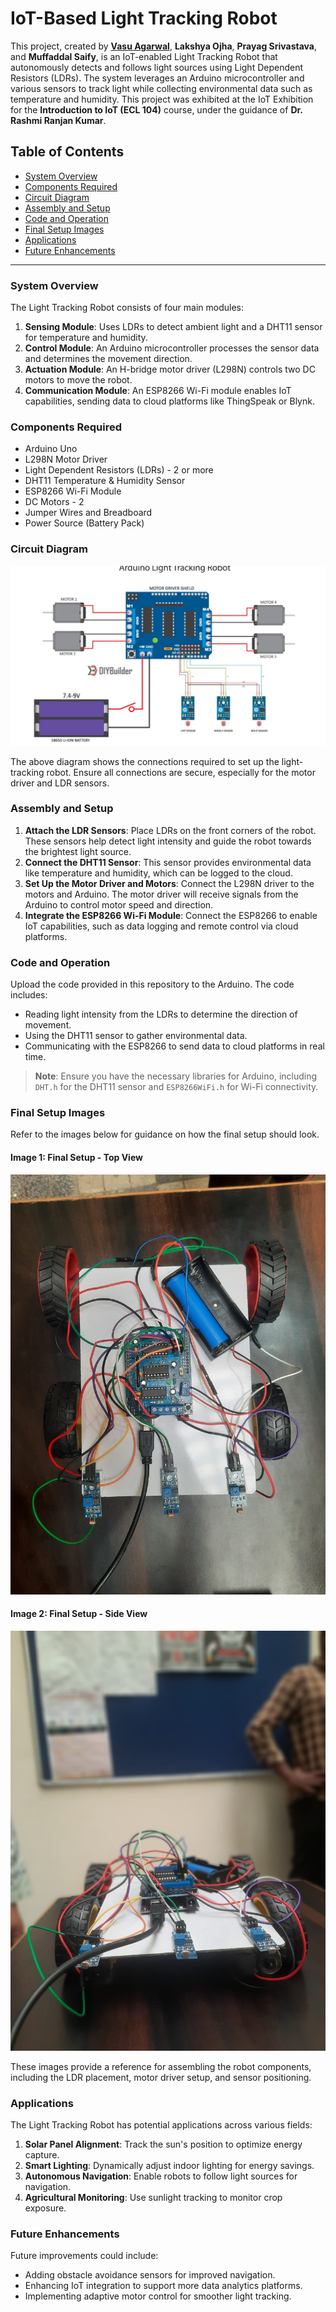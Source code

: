# IoT-Based Light Tracking Robot

This project, created by **[Vasu Agarwal](https://github.com/Vasu007-tech)**, **Lakshya Ojha**, **Prayag Srivastava**, and **Muffaddal Saify**, is an IoT-enabled Light Tracking Robot that autonomously detects and follows light sources using Light Dependent Resistors (LDRs). The system leverages an Arduino microcontroller and various sensors to track light while collecting environmental data such as temperature and humidity. This project was exhibited at the IoT Exhibition for the **Introduction to IoT (ECL 104)** course, under the guidance of **Dr. Rashmi Ranjan Kumar**.

## Table of Contents
- [System Overview](#system-overview)
- [Components Required](#components-required)
- [Circuit Diagram](#circuit-diagram)
- [Assembly and Setup](#assembly-and-setup)
- [Code and Operation](#code-and-operation)
- [Final Setup Images](#final-setup-images)
- [Applications](#applications)
- [Future Enhancements](#future-enhancements)

---

### System Overview

The Light Tracking Robot consists of four main modules:
1. **Sensing Module**: Uses LDRs to detect ambient light and a DHT11 sensor for temperature and humidity.
2. **Control Module**: An Arduino microcontroller processes the sensor data and determines the movement direction.
3. **Actuation Module**: An H-bridge motor driver (L298N) controls two DC motors to move the robot.
4. **Communication Module**: An ESP8266 Wi-Fi module enables IoT capabilities, sending data to cloud platforms like ThingSpeak or Blynk.

### Components Required

- Arduino Uno
- L298N Motor Driver
- Light Dependent Resistors (LDRs) - 2 or more
- DHT11 Temperature & Humidity Sensor
- ESP8266 Wi-Fi Module
- DC Motors - 2
- Jumper Wires and Breadboard
- Power Source (Battery Pack)

### Circuit Diagram

![Circuit Diagram](CIRCUIT%20DIAGRAM.jpg)

The above diagram shows the connections required to set up the light-tracking robot. Ensure all connections are secure, especially for the motor driver and LDR sensors.

### Assembly and Setup

1. **Attach the LDR Sensors**: Place LDRs on the front corners of the robot. These sensors help detect light intensity and guide the robot towards the brightest light source.
2. **Connect the DHT11 Sensor**: This sensor provides environmental data like temperature and humidity, which can be logged to the cloud.
3. **Set Up the Motor Driver and Motors**: Connect the L298N driver to the motors and Arduino. The motor driver will receive signals from the Arduino to control motor speed and direction.
4. **Integrate the ESP8266 Wi-Fi Module**: Connect the ESP8266 to enable IoT capabilities, such as data logging and remote control via cloud platforms.

### Code and Operation

Upload the code provided in this repository to the Arduino. The code includes:
- Reading light intensity from the LDRs to determine the direction of movement.
- Using the DHT11 sensor to gather environmental data.
- Communicating with the ESP8266 to send data to cloud platforms in real time.

> **Note**: Ensure you have the necessary libraries for Arduino, including `DHT.h` for the DHT11 sensor and `ESP8266WiFi.h` for Wi-Fi connectivity.

### Final Setup Images

Refer to the images below for guidance on how the final setup should look.

#### Image 1: Final Setup - Top View
![Final Setup - Top View](FINAL%20IMAGE%20SETUP%20-%201.jpg)

#### Image 2: Final Setup - Side View
![Final Setup - Side View](FINAL%20IMAGE%20SETUP%20-%202.jpg)

These images provide a reference for assembling the robot components, including the LDR placement, motor driver setup, and sensor positioning.

### Applications

The Light Tracking Robot has potential applications across various fields:
1. **Solar Panel Alignment**: Track the sun's position to optimize energy capture.
2. **Smart Lighting**: Dynamically adjust indoor lighting for energy savings.
3. **Autonomous Navigation**: Enable robots to follow light sources for navigation.
4. **Agricultural Monitoring**: Use sunlight tracking to monitor crop exposure.

### Future Enhancements

Future improvements could include:
- Adding obstacle avoidance sensors for improved navigation.
- Enhancing IoT integration to support more data analytics platforms.
- Implementing adaptive motor control for smoother light tracking.

